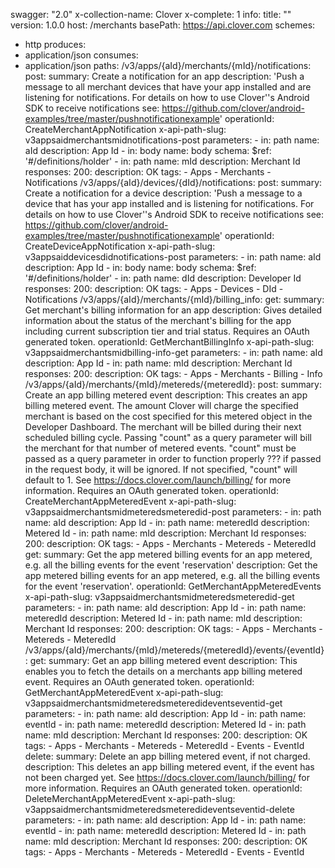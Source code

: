 swagger: "2.0"
x-collection-name: Clover
x-complete: 1
info:
  title: ""
  version: 1.0.0
host: /merchants
basePath: https://api.clover.com
schemes:
- http
produces:
- application/json
consumes:
- application/json
paths:
  /v3/apps/{aId}/merchants/{mId}/notifications:
    post:
      summary: Create a notification for an app
      description: 'Push a message to all merchant devices that have your app installed
        and are listening for notifications.  For details on how to use Clover''s
        Android SDK to receive notifications see: https://github.com/clover/android-examples/tree/master/pushnotificationexample'
      operationId: CreateMerchantAppNotification
      x-api-path-slug: v3appsaidmerchantsmidnotifications-post
      parameters:
      - in: path
        name: aId
        description: App Id
      - in: body
        name: body
        schema:
          $ref: '#/definitions/holder'
      - in: path
        name: mId
        description: Merchant Id
      responses:
        200:
          description: OK
      tags:
      - Apps
      - Merchants
      - Notifications
  /v3/apps/{aId}/devices/{dId}/notifications:
    post:
      summary: Create a notification for a device
      description: 'Push a message to a device that has your app installed and is
        listening for notifications.  For details on how to use Clover''s Android
        SDK to receive notifications see: https://github.com/clover/android-examples/tree/master/pushnotificationexample'
      operationId: CreateDeviceAppNotification
      x-api-path-slug: v3appsaiddevicesdidnotifications-post
      parameters:
      - in: path
        name: aId
        description: App Id
      - in: body
        name: body
        schema:
          $ref: '#/definitions/holder'
      - in: path
        name: dId
        description: Developer Id
      responses:
        200:
          description: OK
      tags:
      - Apps
      - Devices
      - DId
      - Notifications
  /v3/apps/{aId}/merchants/{mId}/billing_info:
    get:
      summary: Get merchant's billing information for an app
      description: Gives detailed information about the status of the merchant's billing
        for the app including current subscription tier and trial status. Requires
        an OAuth generated token.
      operationId: GetMerchantBillingInfo
      x-api-path-slug: v3appsaidmerchantsmidbilling-info-get
      parameters:
      - in: path
        name: aId
        description: App Id
      - in: path
        name: mId
        description: Merchant Id
      responses:
        200:
          description: OK
      tags:
      - Apps
      - Merchants
      - Billing
      - Info
  /v3/apps/{aId}/merchants/{mId}/metereds/{meteredId}:
    post:
      summary: Create an app billing metered event
      description: This creates an app billing metered event. The amount Clover will
        charge the specified merchant is based on the cost specified for this metered
        object in the Developer Dashboard. The merchant will be billed during their
        next scheduled billing cycle. Passing "count" as a query parameter will bill
        the merchant for that number of metered events. "count" must be passed as
        a query parameter in order to function properly ??? if passed in the request
        body, it will be ignored. If not specified, "count" will default to 1. See
        https://docs.clover.com/launch/billing/ for more information. Requires an
        OAuth generated token.
      operationId: CreateMerchantAppMeteredEvent
      x-api-path-slug: v3appsaidmerchantsmidmeteredsmeteredid-post
      parameters:
      - in: path
        name: aId
        description: App Id
      - in: path
        name: meteredId
        description: Metered Id
      - in: path
        name: mId
        description: Merchant Id
      responses:
        200:
          description: OK
      tags:
      - Apps
      - Merchants
      - Metereds
      - MeteredId
    get:
      summary: Get the app metered billing events for an app metered, e.g. all the
        billing events for the event 'reservation'
      description: Get the app metered billing events for an app metered, e.g. all
        the billing events for the event 'reservation'.
      operationId: GetMerchantAppMeteredEvents
      x-api-path-slug: v3appsaidmerchantsmidmeteredsmeteredid-get
      parameters:
      - in: path
        name: aId
        description: App Id
      - in: path
        name: meteredId
        description: Metered Id
      - in: path
        name: mId
        description: Merchant Id
      responses:
        200:
          description: OK
      tags:
      - Apps
      - Merchants
      - Metereds
      - MeteredId
  /v3/apps/{aId}/merchants/{mId}/metereds/{meteredId}/events/{eventId}:
    get:
      summary: Get an app billing metered event
      description: This enables you to fetch the details on a merchants app billing
        metered event. Requires an OAuth generated token.
      operationId: GetMerchantAppMeteredEvent
      x-api-path-slug: v3appsaidmerchantsmidmeteredsmeteredideventseventid-get
      parameters:
      - in: path
        name: aId
        description: App Id
      - in: path
        name: eventId
      - in: path
        name: meteredId
        description: Metered Id
      - in: path
        name: mId
        description: Merchant Id
      responses:
        200:
          description: OK
      tags:
      - Apps
      - Merchants
      - Metereds
      - MeteredId
      - Events
      - EventId
    delete:
      summary: Delete an app billing metered event, if not charged.
      description: This deletes an app billing metered event, if the event has not
        been charged yet. See https://docs.clover.com/launch/billing/ for more information.
        Requires an OAuth generated token.
      operationId: DeleteMerchantAppMeteredEvent
      x-api-path-slug: v3appsaidmerchantsmidmeteredsmeteredideventseventid-delete
      parameters:
      - in: path
        name: aId
        description: App Id
      - in: path
        name: eventId
      - in: path
        name: meteredId
        description: Metered Id
      - in: path
        name: mId
        description: Merchant Id
      responses:
        200:
          description: OK
      tags:
      - Apps
      - Merchants
      - Metereds
      - MeteredId
      - Events
      - EventId